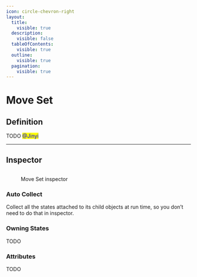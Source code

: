```yaml
---
icon: circle-chevron-right
layout:
  title:
    visible: true
  description:
    visible: false
  tableOfContents:
    visible: true
  outline:
    visible: true
  pagination:
    visible: true
---
```


# Move Set

## Definition

TODO <mark style="color:blue;">@Jinyi</mark>

***

## Inspector

<figure><img src="https://lh7-rt.googleusercontent.com/docsz/AD_4nXcUlqElHxgw3K3Lzo_iYw78R6vN23V8fiOilgAolVCOvAfYOVLUGrVBqjcPZ8hrIquOv42nfYsJosIx9JxdMO7DPeeje6b7agwU4xh8-DeWZ7fcHeh5S7aAVpx7GeOW2TIW1N0sO3Oa3txZtUC_vQ6LfyP9?key=wjgYipemgHjXa5pb_ZH-6A" alt=""><figcaption><p>Move Set inspector</p></figcaption></figure>

### Auto Collect

Collect all the states attached to its child objects at run time, so you don’t need to do that in inspector.

### Owning States

TODO

### Attributes

TODO





